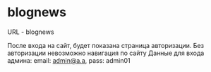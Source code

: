 # blognews

URL - blognews

После входа на сайт, будет показана страница авторизации. Без авторизации невозможно навигация по сайту
Данные для входа админа:
email: admin@a.a, 
pass: admin01

